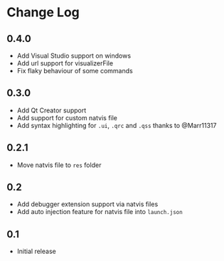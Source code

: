 # Change Log

## 0.4.0

- Add Visual Studio support on windows
- Add url support for visualizerFile
- Fix flaky behaviour of some commands

## 0.3.0

- Add Qt Creator support
- Add support for custom natvis file
- Add syntax highlighting for `.ui`, `.qrc` and `.qss` thanks to @Marr11317

## 0.2.1

- Move natvis file to `res` folder

## 0.2

- Add debugger extension support via natvis files
- Add auto injection feature for natvis file into `launch.json`

## 0.1

- Initial release